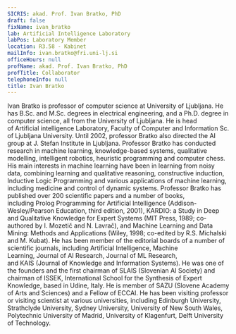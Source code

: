```yaml
---
SICRIS: akad. Prof. Ivan Bratko, PhD
draft: false
fixName: ivan_bratko
lab: Artificial Intelligence Laboratory
labPos: Laboratory Member
location: R3.58 - Kabinet
mailInfo: ivan.bratko@fri.uni-lj.si
officeHours: null
profName: akad. Prof. Ivan Bratko, PhD
profTitle: Collaborator
telephoneInfo: null
title: Ivan Bratko
---
```



Ivan Bratko is professor of computer science at University of Ljubljana. He has B.Sc. and M.Sc. degrees in electrical engineering, and a Ph.D. degree in computer science, all from the University of Ljubljana. He is head of Artificial intelligence Laboratory, Faculty of Computer and Information Sc. of Ljubljana University. Until 2002, professor Bratko also directed the AI group at J. Stefan Institute in Ljubljana.
Professor Bratko has conducted research in machine learning, knowledge-based systems, qualitative modelling, intelligent robotics, heuristic programming and computer chess. His main interests in machine learning have been in learning from noisy data, combining learning and qualitative reasoning, constructive induction, Inductive Logic Programming and various applications of machine learning, including medicine and control of dynamic systems.
Professor Bratko has published over 200 scientific papers and a number of books, including Prolog Programming for Artificial Intelligence (Addison-Wesley/Pearson Education, third edition, 2001), KARDIO: a Study in Deep and Qualitative Knowledge for Expert Systems (MIT Press, 1989; co-authored by I. Mozetič and N. Lavrač), and Machine Learning and Data Mining: Methods and Applications (Wiley, 1998; co-edited by R.S. Michalski and M. Kubat).
He has been member of the editorial boards of a number of scientific journals, including Artificial Intelligence, Machine Learning, Journal of AI Research, Journal of ML Research, and KAIS (Journal of Knowledge and Information Systems). He was one of the founders and the first chairman of SLAIS (Slovenian AI Society) and chairman of ISSEK, International School for the Synthesis of Expert Knowledge, based in Udine, Italy. He is member of SAZU (Slovene Academy of Arts and Sciences) and a Fellow of ECCAI.
He has been visiting professor or visiting scientist at various universities, including Edinburgh University, Strathclyde University, Sydney University, University of New South Wales, Polytechnic University of Madrid, University of Klagenfurt, Delft University of Technology.